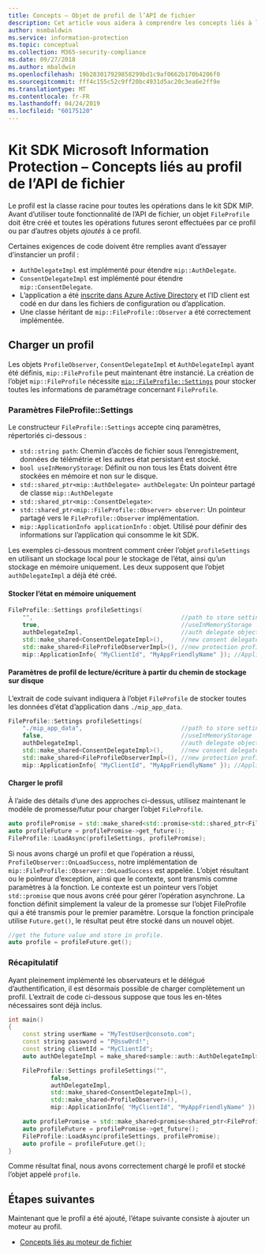 ```yaml
---
title: Concepts – Objet de profil de l’API de fichier
description: Cet article vous aidera à comprendre les concepts liés à l’objet de profil de fichier qui est créé pendant l’initialisation de l’application.
author: msmbaldwin
ms.service: information-protection
ms.topic: conceptual
ms.collection: M365-security-compliance
ms.date: 09/27/2018
ms.author: mbaldwin
ms.openlocfilehash: 19b283017929858299bd1c9af0662b170b4206f0
ms.sourcegitcommit: fff4c155c52c9ff20bc4931d5ac20c3ea6e2ff9e
ms.translationtype: MT
ms.contentlocale: fr-FR
ms.lasthandoff: 04/24/2019
ms.locfileid: "60175120"
---
```

# <a name="microsoft-information-protection-sdk---file-api-profile-concepts"></a>Kit SDK Microsoft Information Protection – Concepts liés au profil de l’API de fichier

Le profil est la classe racine pour toutes les opérations dans le kit SDK MIP. Avant d’utiliser toute fonctionnalité de l’API de fichier, un objet `FileProfile` doit être créé et toutes les opérations futures seront effectuées par ce profil ou par d’autres objets *ajoutés* à ce profil.

Certaines exigences de code doivent être remplies avant d’essayer d’instancier un profil :

- `AuthDelegateImpl` est implémenté pour étendre `mip::AuthDelegate`.
- `ConsentDelegateImpl` est implémenté pour étendre `mip::ConsentDelegate`.
- L’application a été [inscrite dans Azure Active Directory](/azure/active-directory/develop/quickstart-v1-integrate-apps-with-azure-ad.md) et l’ID client est codé en dur dans les fichiers de configuration ou d’application. 
- Une classe héritant de `mip::FileProfile::Observer` a été correctement implémentée.

## <a name="load-a-profile"></a>Charger un profil

Les objets `ProfileObserver`, `ConsentDelegateImpl` et `AuthDelegateImpl` ayant été définis, `mip::FileProfile` peut maintenant être instancié. La création de l’objet `mip::FileProfile` nécessite [`mip::FileProfile::Settings`](reference/class_mip_fileprofile_settings.md) pour stocker toutes les informations de paramétrage concernant `FileProfile`.

### <a name="fileprofilesettings-parameters"></a>Paramètres FileProfile::Settings

Le constructeur `FileProfile::Settings` accepte cinq paramètres, répertoriés ci-dessous :

- `std::string path`: Chemin d’accès de fichier sous l’enregistrement, données de télémétrie et les autres état persistant est stocké.
- `bool useInMemoryStorage`: Définit ou non tous les États doivent être stockées en mémoire et non sur le disque.
- `std::shared_ptr<mip::AuthDelegate> authDelegate`: Un pointeur partagé de classe `mip::AuthDelegate` 
- `std::shared_ptr<mip::ConsentDelegate>`: 
- `std::shared_ptr<mip::FileProfile::Observer> observer`: Un pointeur partagé vers le `FileProfile::Observer` implémentation.
- `mip::ApplicationInfo applicationInfo` : objet. Utilisé pour définir des informations sur l’application qui consomme le kit SDK.

Les exemples ci-dessous montrent comment créer l’objet `profileSettings` en utilisant un stockage local pour le stockage de l’état, ainsi qu’un stockage en mémoire uniquement. Les deux supposent que l’objet `authDelegateImpl` a déjà été créé.

#### <a name="store-state-in-memory-only"></a>Stocker l’état en mémoire uniquement

```cpp
FileProfile::Settings profileSettings(
    "",                                          //path to store settings
    true,                                        //useInMemoryStorage
    authDelegateImpl,                            //auth delegate object
    std::make_shared<ConsentDelegateImpl>(),     //new consent delegate
    std::make_shared<FileProfileObserverImpl>(), //new protection profile observer
    mip::ApplicationInfo{ "MyClientId", "MyAppFriendlyName" }); //ApplicationInfo object
```

#### <a name="readwrite-profile-settings-from-storage-path-on-disk"></a>Paramètres de profil de lecture/écriture à partir du chemin de stockage sur disque

L’extrait de code suivant indiquera à l’objet `FileProfile` de stocker toutes les données d’état d’application dans `./mip_app_data`.

```cpp
FileProfile::Settings profileSettings(
    "./mip_app_data",                            //path to store settings
    false,                                       //useInMemoryStorage
    authDelegateImpl,                            //auth delegate object
    std::make_shared<ConsentDelegateImpl>(),     //new consent delegate
    std::make_shared<FileProfileObserverImpl>(), //new protection profile observer
    mip::ApplicationInfo{ "MyClientId", "MyAppFriendlyName" }); //ApplicationInfo object
```

#### <a name="load-the-profile"></a>Charger le profil

À l’aide des détails d’une des approches ci-dessus, utilisez maintenant le modèle de promesse/futur pour charger l’objet `FileProfile`.

```cpp
auto profilePromise = std::make_shared<std::promise<std::shared_ptr<FileProfile>>>();
auto profileFuture = profilePromise->get_future();
FileProfile::LoadAsync(profileSettings, profilePromise);
```

Si nous avons chargé un profil et que l’opération a réussi, `ProfileObserver::OnLoadSuccess`, notre implémentation de `mip::FileProfile::Observer::OnLoadSuccess` est appelée. L’objet résultant ou le pointeur d’exception, ainsi que le contexte, sont transmis comme paramètres à la fonction. Le contexte est un pointeur vers l’objet `std::promise` que nous avons créé pour gérer l’opération asynchrone. La fonction définit simplement la valeur de la promesse sur l’objet FileProfile qui a été transmis pour le premier paramètre. Lorsque la fonction principale utilise `Future.get()`, le résultat peut être stocké dans un nouvel objet.

```cpp
//get the future value and store in profile. 
auto profile = profileFuture.get();
```

### <a name="putting-it-together"></a>Récapitulatif

Ayant pleinement implémenté les observateurs et le délégué d’authentification, il est désormais possible de charger complètement un profil. L’extrait de code ci-dessous suppose que tous les en-têtes nécessaires sont déjà inclus.

```cpp
int main()
{
    const string userName = "MyTestUser@consoto.com";
    const string password = "P@ssw0rd!";
    const string clientId = "MyClientId";
    auto authDelegateImpl = make_shared<sample::auth::AuthDelegateImpl>(userName, password, clientId);

    FileProfile::Settings profileSettings("",
            false,
            authDelegateImpl,
            std::make_shared<ConsentDelegateImpl>(),
            std::make_shared<ProfileObserver>(),
            mip::ApplicationInfo{ "MyClientId", "MyAppFriendlyName" });

    auto profilePromise = std::make_shared<promise<shared_ptr<FileProfile>>>();
    auto profileFuture = profilePromise->get_future();
    FileProfile::LoadAsync(profileSettings, profilePromise);
    auto profile = profileFuture.get();
}
```

Comme résultat final, nous avons correctement chargé le profil et stocké l’objet appelé `profile`.

## <a name="next-steps"></a>Étapes suivantes

Maintenant que le profil a été ajouté, l’étape suivante consiste à ajouter un moteur au profil. 

- [Concepts liés au moteur de fichier](concept-profile-engine-file-engine-cpp.md)
